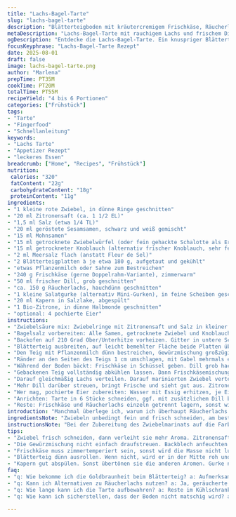 ```yaml
---
title: "Lachs-Bagel-Tarte"
slug: "lachs-bagel-tarte"
description: "Blätterteigboden mit kräutercremigem Frischkäse, Räucherlachs, knackigem Gurkensalat, säuerlichem Kapern- und Zwiebeltopping, verfeinert mit hausgemachtem Bagelgewürz. Frische Aromen, knusprige Textur, optisch ansprechende Präsentation. Ei optional. Variation durch Radieschenscheiben und grob gehackte Minze. Ohne Nüsse, für 4 bis 6 Personen."
metaDescription: "Lachs-Bagel-Tarte mit rauchigem Lachs und frischem Dill. Knuspriger Blätterteig, cremiger Frischkäse – der perfekte Genuss für alle Feinschmecker"
ogDescription: "Entdecke die Lachs-Bagel-Tarte. Ein knuspriger Blätterteigboden, cremiger Frischkäse, Räucherlachs und knackiger Gurkensalat vereinen sich zu einem köstlichen Erlebnis"
focusKeyphrase: "Lachs-Bagel-Tarte Rezept"
date: 2025-08-01
draft: false
image: lachs-bagel-tarte.png
author: "Marlena"
prepTime: PT35M
cookTime: PT20M
totalTime: PT55M
recipeYield: "4 bis 6 Portionen"
categories: ["Frühstück"]
tags:
- "Tarte"
- "Fingerfood"
- "Schnellanleitung"
keywords:
- "Lachs Tarte"
- "Appetizer Rezept"
- "leckeres Essen"
breadcrumb: ["Home", "Recipes", "Frühstück"]
nutrition: 
 calories: "320"
 fatContent: "22g"
 carbohydrateContent: "18g"
 proteinContent: "11g"
ingredients:
- "1 kleine rote Zwiebel, in dünne Ringe geschnitten"
- "20 ml Zitronensaft (ca. 1 1/2 EL)"
- "1,5 ml Salz (etwa 1/4 TL)"
- "20 ml geröstete Sesamsamen, schwarz und weiß gemischt"
- "15 ml Mohnsamen"
- "15 ml getrocknete Zwiebelwürfel (oder fein gehackte Schalotte als Ersatz)"
- "15 ml getrockneter Knoblauch (alternativ frischer Knoblauch, sehr fein gehackt)"
- "2 ml Meersalz flach (anstatt Fleur de Sel)"
- "2 Blätterteigplatten à je etwa 180 g, aufgetaut und gekühlt"
- "etwas Pflanzenmilch oder Sahne zum Bestreichen"
- "240 g Frischkäse (gerne Doppelrahm-Variante), zimmerwarm"
- "50 ml frischer Dill, grob geschnitten"
- "ca. 150 g Räucherlachs, hauchdünn geschnitten"
- "1 kleine Salatgurke (alternativ Mini-Gurken), in feine Scheiben geschnitten"
- "20 ml Kapern in Salzlake, abgespült"
- "1 Bio-Zitrone, in dünne Halbmonde geschnitten"
- "optional: 4 pochierte Eier"
instructions:
- "Zwiebelsäure mix: Zwiebelringe mit Zitronensaft und Salz in kleiner Schüssel bewegen, mindestens 15 Minuten ziehen lassen, bis Farbe kräftig wird und scharf-säuerlicher Geruch sich entfaltet. Vor Verwendung gut abtropfen."
- "Bagelsalz vorbereiten: Alle Samen, getrocknete Zwiebel und Knoblauch vermengen mit Meersalz. Nicht pressen, sondern locker streuen lassen. Gut verschlossen hält Gewürz bis 3 Monate, gut zum Würzen von Brot oder Salaten."
- "Backofen auf 210 Grad Ober/Unterhitze vorheizen. Gitter in untere Schiene schieben, Backblech mit Backpapier oder Silikonmatte bereitstellen."
- "Blätterteig ausbreiten, auf leicht bemehlter Fläche beide Platten übereinander legen und mit Nudelholz zu ca. 38x26 cm rechteckig ausrollen. Dicke ungefähr 3 mm. Teig auf Blech legen."
- "Den Teig mit Pflanzenmilch dünn bestreichen, Gewürzmischung großzügig darüberstreuen, leicht andrücken mit Fingern oder Löffelrückseite. Teig wenden, so dass gewürzter Teil unten liegt."
- "Ränder an den Seiten des Teigs 1 cm umschlagen, mit Gabel mehrmals einstechen (sonst bläht sich der Boden auf). Im vorgeheizten Ofen ca. 20 Minuten backen, bis der Blätterteig goldbraun und knusprig ist. Einige Blasen sind okay, sie zeigen gute Schichtung an."
- "Während der Boden bäckt: Frischkäse in Schüssel geben. Dill grob hacken, zwei Drittel direkt unterheben, alles mit Rührgerät oder Handmixer cremig schlagen. Wichtig für Luftigkeit, keine Klumpen."
- "Gebackenen Teig vollständig abkühlen lassen. Dann Frischkäsemischung gleichmäßig auf dem Boden verteilen. Nicht zu dick, um nicht matschig zu werden."
- "Darauf gleichmäßig Lachs verteilen. Darauf marinierten Zwiebel verteilen, um süß-säuerliche Akzente. Dann Gurkenscheiben und Kapern darauf setzen – Kontraste zwischen salzig und frisch wichtig."
- "Mehr Dill darüber streuen, bringt Frische und sieht gut aus. Zitrone zum Servieren als Deko bereitstellen."
- "Wer mag, pochierte Eier zubereiten: Wasser mit Essig erhitzen, je Ei 3–4 Minuten sanft ziehen lassen. Vorsichtig auf Teller neben die Tarte legen – die noch warme Textur passt gut zum kühlen Belag."
- "Anrichten: Tarte in 6 Stücke schneiden, ggf. mit zusätzlichem Dill bestreuen. Mit Zitronenscheiben und pochiertem Ei servieren."
- "Reste: Frischkäse und Räucherlachs einzeln getrennt lagern, sonst wird die Tarte schnell feucht. Blätterteigkruste verliert sonst Knusprigkeit."
introduction: "Manchmal überlege ich, warum ich überhaupt Räucherlachs mit Bagelgewürz kombiniere. Nach ein paar Malen mit zu viel Salz oder trockenen Böden war klar: Balance ist jetzt das Gebot. Der Trick mit dem Wenden des gewürzten Teigs nach unten habe ich durch Zufall entdeckt; die Aromen beim Backen gehen nicht verloren, und die Oberfläche des Teigs bleibt feucht genug zum Auftragen. Zwiebelmarinade ist kein Beiwerk, sondern ein Flavor-Game-Changer. Sie wird richtig schön durchscheinend und sauer, hebt die Schärfe auf. Die Kombination aus knackigem Gurkenscheiben und leicht salzigen Kapern gibt eine interessante Textur. Wer das mal anderes probieren will: Statt Dill Minze oder Schnittlauch, sorgt für Frische ohne Kräuterklischee. Für mich ist das auch so ein Rezept, das ich bei Gästen gerne Nicht-Köchen als leicht kompliziert verkauft habe, um dann umso mehr Eindruck zu schinden. Beim Aufwärmen verliert die Tarte übrigens viel an Textur. Besser frisch genießen. Hatte mal einen Gast, der meinte, wir könnten doch alles vorbereiten – nope, der Blätterteig lebt von Frische und Timing. So eine Tarte ist nicht nur Essen, sondern Stimmung am Tisch."
ingredientsNote: "Zwiebeln unbedingt fein und frisch schneiden, am besten knapp vor der Zubereitung, dann ziehen sie besser. Zitronensaft frisch gepresst, keine Flasche; sonst wird das Aroma zu spröde. Die Samen in der Gewürzmischung lassen sich durch alternative Saaten wie Mohn durch Schwarzkümmel ersetzen, wirkt erdig und leicht bitter, wenn gewürzt. Getrocknete Zwiebel und Knoblauch haben zwar Geschmack, sind aber nie so aromatisch wie frisch; also Menge je nach Vorliebe anpassen. Blätterteig am besten kalt verarbeiten, sonst wird er klebrig und reißt. Frischkäse zimmertemperiert, sonst wird das Mixen zäh. Dill fein hacken für mehr Aroma – ganze Zweigspitzen oben drauf, sieht aus und schmeckt frisch. Gurke darf nicht zu dick geschnitten sein, sonst wird es zu saftig und matschig. Kapern sollten gut abgespült werden, sonst dominieren sie zu stark. Zitronen auf jeden Fall bio, da Schale im Mund bleiben kann nach dem Verzehr. Eier nur frisch, sonst platzt das pochierte Ei nicht so gut."
instructionsNote: "Bei der Zubereitung des Zwiebelmarinats auf die Farbe achten – richtig rot wird sie durch die Säure und die Wartezeit. Wer es milder mag, kann weniger Salz nehmen. Das Bagelgewürz nicht einfach über die Milch streuen, besser das Backblech vorher etwas anfeuchten (nicht nass), dann hält die Mischung besser. Teig wenden ist ein kleiner Trick, damit die Gewürze intensiv ins Gebäck einziehen, nicht verbrennen. Randumschlag unbedingt machen, sonst zieht der Teig unkontrolliert Blasen und reißt. Backzeit variiert mit Ofen – fast immer besser auf Farbe zu achten. Ein goldbrauner Blätterteig klingt zwar schön, aber die Farbe und das Gefühl beim Drücken sind sicherer. Frischkäse am besten mit Rührgerät kräftig arbeiten, sonst wird die Masse nicht luftig, für mich einer der häufigsten Fehler bei Gästen. Belag erst ganz zuletzt auftragen, sonst wird der Boden matschig. Pochierte Eier bekommen eine wunderbare cremige Konsistenz, wenn das Wasser nur sanft wallt, nicht kocht. Man kann sie auch weglassen, dann schneller servieren und die Tarte bleibt knackig. Reste am besten nicht zu lange lagern, sonst wird der Blätterteig zäh und der Belag weich."
tips:
- "Zwiebel frisch schneiden, dann verleiht sie mehr Aroma. Zitronensaft frisch pressen. Keine Flasche verwenden. Zu viel säuerlich, und alles wirkt schlaff."
- "Die Gewürzmischung nicht einfach draufstreuen. Backblech anfeuchten. Hitze im Ofen ist entscheidend. Zu viel Feuchtigkeit lässt es matschig werden."
- "Frischkäse muss zimmertemperiert sein, sonst wird die Masse nicht luftig. Das Mixen kann auch zum Geklumpe führen. Vielleicht mal kräftig mit der Maschine arbeiten."
- "Blätterteig dünn ausrollen. Wenn nicht, wird er in der Mitte roh und an den Rändern zu dick. Fühl mit deinem Druck beim Drücken auf den Teig."
- "Kapern gut abspülen. Sonst übertönen sie die anderen Aromen. Gurke nicht dick schneiden. Halte sie einfach. Das bringt Frische zur Creme."
faq:
- "q: Wie bekomme ich die Goldbraunheit beim Blätterteig? a: Aufmerksamkeit auf die Farbe legen. Auf keinen Fall übersehen. Blätterteig sollte knusprig sein und gleichtzeitig weich."
- "q: Kann ich Alternativen zu Räucherlachs nutzen? a: Ja, geräucherte Hähnchenbrust wäre gut. Oder gegrillte Auberginen. Die Gewürze passen dazu. Aber dann bleibt die Richtung anders."
- "q: Wie lange kann ich die Tarte aufbewahren? a: Reste im Kühlschrank lagern. Am besten nicht länger als zwei Tage. Der Blätterteig wird schnell weich."
- "q: Wie kann ich sicherstellen, dass der Boden nicht matschig wird? a: Frischkäse erst nach dem Abkühlen auftragen. Ansonsten wird alles matschig. Geduld lohnt sich."

---
```

